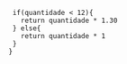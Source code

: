 ```function calculaPrecoTotal(quantidade) {
 if(quantidade < 12){
   return quantidade * 1.30
 } else{
   return quantidade * 1
 }
}
```